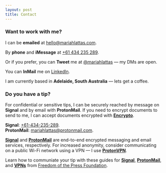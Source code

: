 ```yaml
---
layout: post
title: Contact
---
```


### Want to work with me?

I can be **emailed** at [&#104;&#101;&#108;&#108;&#111;&#064;&#109;&#097;&#114;&#105;&#097;&#104;&#108;&#097;&#116;&#116;&#097;&#115;&#046;&#099;&#111;&#109;](&#109;&#097;&#105;&#108;&#116;&#111;&#058;&#104;&#101;&#108;&#108;&#111;&#064;&#109;&#097;&#114;&#105;&#097;&#104;&#108;&#097;&#116;&#116;&#097;&#115;&#046;&#099;&#111;&#109;).

By **phone** and **iMessage** at [&#043;&#054;&#049;&#032;&#052;&#051;&#052;&#032;&#050;&#051;&#053;&#032;&#050;&#056;&#057;](&#116;&#101;&#108;&#058;&#054;&#049;&#052;&#051;&#052;&#050;&#051;&#053;&#050;&#056;&#057;).

Or if you prefer, you can **Tweet** me at [@mariahlattas](https://twitter.com/mariahlattas) — my DMs are open.

You can **InMail** me on [LinkedIn](https://linkedin.com/in/mariahlattas).

I am currently based in **Adelaide, South Australia** — lets get a coffee. 

### Do you have a tip?

For confidential or sensitive tips, I can be securely reached by message on **Signal** and by email with **ProtonMail**. If you need to encrypt documents to send to me, I can accept documents encrypted with **[Encrypto](https://macpaw.com/encrypto)**.

**Signal**: [&#043;&#054;&#049;&#045;&#052;&#051;&#052;&#045;&#050;&#051;&#053;&#045;&#050;&#056;&#057;](&#115;&#103;&#110;&#108;&#058;&#047;&#047;&#116;&#101;&#120;&#116;&#058;&#043;&#054;&#049;&#052;&#051;&#052;&#050;&#051;&#053;&#050;&#056;&#057;).
<br>
**ProtonMail**: [&#109;&#097;&#114;&#105;&#097;&#104;&#108;&#097;&#116;&#116;&#097;&#115;&#064;&#112;&#114;&#111;&#116;&#111;&#110;&#109;&#097;&#105;&#108;&#046;&#099;&#111;&#109;](&#109;&#097;&#105;&#108;&#116;&#111;&#058;&#109;&#097;&#114;&#105;&#097;&#104;&#108;&#097;&#116;&#116;&#097;&#115;&#064;&#112;&#114;&#111;&#116;&#111;&#110;&#109;&#097;&#105;&#108;&#046;&#099;&#111;&#109;).

**[Signal](https://signal.org)** and **[ProtonMail](https://protonmail.com)** are end-to-end encrypted messaging and email services, respectively. For increased anonymity, consider communicating on a public Wi-Fi network using a VPN — I use **[ProtonVPN](https://protonvpn.com)**.

Learn how to communiate your tip with these guides for **[Signal](https://freedom.press/news/signal-beginners/)**, **[ProtonMail](https://freedom.press/training/protonmail-pro/)**, and **[VPNs](https://freedom.press/training/choosing-a-vpn/)** from [Freedom of the Press Foundation](https://freedom.press/donate).